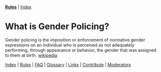 [**Rules**](https://github.com/MissTeapot/LGBT-Wikis/blob/main/github_wiki/asktransgender/rules) | [Index](w/asktransgender/index.md)

# What is Gender Policing?

Gender policing is the imposition or enforcement of normative gender expressions on an individual who is perceived as not adequately performing, through appearance or behavior, the gender that was assigned to them at birth. [wikipedia](http://en.wikipedia.org/wiki/Gender_policing)

[Index](https://github.com/MissTeapot/LGBT-Wikis/blob/main/github_wiki/asktransgender/index) | [Rules](w/asktransgender/rules) | [FAQ](w/asktransgender/faq) | [Glossary](w/asktransgender/glossary) | [Links](w/asktransgender/linked) | [Contribute](w/asktransgender/contribute) | [Moderators](http://www.reddit.com/message/compose?to=%2Fr%2Fasktransgender.md)